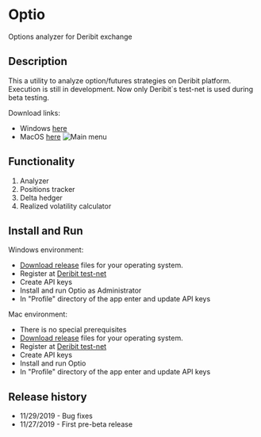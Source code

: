 # Optio

Options analyzer for Deribit exchange

## Description

This a utility to analyze option/futures strategies on Deribit platform. Execution is still in development.
Now only Deribit`s test-net is used during beta testing.

Download links:
- Windows [here](https://github.com/pavelkrolevets/optio/releases/download/v0.0.2/Optio.Setup.0.0.2.exe)
- MacOS [here](https://github.com/pavelkrolevets/optio/releases/download/v0.0.2/Optio-0.0.2.dmg) 
![Main menu](https://github.com/pavelkrolevets/optio/blob/master/pics/mainfeatures.png)

## Functionality
1. Analyzer
2. Positions tracker
3. Delta hedger
4. Realized volatility calculator

## Install and Run
Windows environment:
- [Download release](https://github.com/pavelkrolevets/optio/releases/download/v0.0.2/Optio.Setup.0.0.2.exe) files for your operating system.
- Register at [Deribit test-net](https://test.deribit.com/)
- Create API keys
- Install and run Optio as Administrator
- In "Profile" directory of the app enter and update API keys

Mac environment:
- There is no special prerequisites 
- [Download release](https://github.com/pavelkrolevets/optio/releases/download/v0.0.2/Optio-0.0.2.dmg) files for your operating system.
- Register at [Deribit test-net](https://test.deribit.com/)
- Create API keys
- Install and run Optio
- In "Profile" directory of the app enter and update API keys

## Release history
- 11/29/2019 - Bug fixes 
- 11/27/2019 - First pre-beta release 

